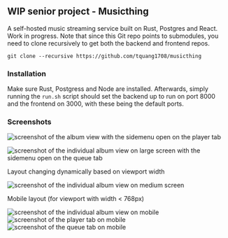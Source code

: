 ## WIP senior project - Musicthing

A self-hosted music streaming service built on Rust, Postgres and React. Work in progress. Note that since this Git repo points to submodules, you need to clone recursively to get both the backend and frontend repos.

```
git clone --recursive https://github.com/tquang1708/musicthing
```

### Installation

Make sure Rust, Postgress and Node are installed. Afterwards, simply running the `run.sh` script should set the backend up to run on port 8000 and the frontend on 3000, with these being the default ports.


### Screenshots

![screenshot of the album view with the sidemenu open on the player tab](https://i.imgur.com/3Pq6Vy0.png)

![screenshot of the individual album view on large screen with the sidemenu open on the queue tab](https://i.imgur.com/KwWFgz2.png)

Layout changing dynamically based on viewport width

![screenshot of the individual album view on medium screen](https://i.imgur.com/gmh7ovk.png)

Mobile layout (for viewport with width < 768px)

![screenshot of the individual album view on mobile](https://i.imgur.com/FVuVTHp.png)
![screenshot of the player tab on mobile](https://i.imgur.com/V0LmlxK.png)
![screenshot of the queue tab on mobile](https://i.imgur.com/HUiFVV1.png)
